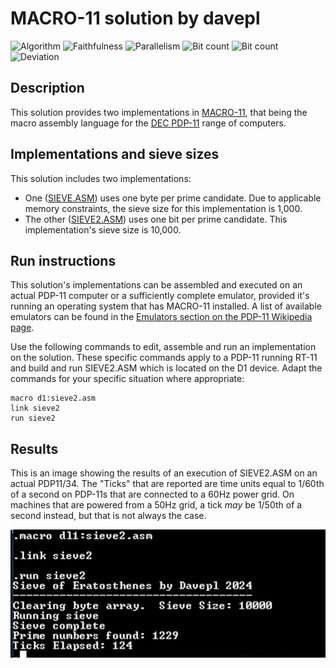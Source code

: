 # MACRO-11 solution by davepl

![Algorithm](https://img.shields.io/badge/Algorithm-base-green)
![Faithfulness](https://img.shields.io/badge/Faithful-no-yellowgreen)
![Parallelism](https://img.shields.io/badge/Parallel-no-green)
![Bit count](https://img.shields.io/badge/Bits-1-green)
![Bit count](https://img.shields.io/badge/Bits-8-yellowgreen)
![Deviation](https://img.shields.io/badge/Deviation-sievesize-blue)

## Description

This solution provides two implementations in [MACRO-11](https://en.wikipedia.org/wiki/MACRO-11), that being the macro assembly language for the [DEC PDP-11](https://en.wikipedia.org/wiki/PDP-11) range of computers.

## Implementations and sieve sizes

This solution includes two implementations:

- One ([SIEVE.ASM](SIEVE.ASM)) uses one byte per prime candidate. Due to applicable memory constraints, the sieve size for this implementation is 1,000.
- The other ([SIEVE2.ASM](SIEVE2.ASM)) uses one bit per prime candidate. This implementation's sieve size is 10,000.

## Run instructions

This solution's implementations can be assembled and executed on an actual PDP-11 computer or a sufficiently complete emulator, provided it's running an operating system that has MACRO-11 installed. A list of available emulators can be found in the [Emulators section on the PDP-11 Wikipedia page](https://en.wikipedia.org/wiki/PDP-11#Emulators).

Use the following commands to edit, assemble and run an implementation on the solution. These specific commands apply to a PDP-11 running RT-11 and build and run SIEVE2.ASM which is located on the D1 device. Adapt the commands for your specific situation where appropriate:

```text
macro d1:sieve2.asm
link sieve2
run sieve2
```

## Results

This is an image showing the results of an execution of SIEVE2.ASM on an actual PDP11/34. The "Ticks" that are reported are time units equal to 1/60th of a second on PDP-11s that are connected to a 60Hz power grid. On machines that are powered from a 50Hz grid, a tick _may_ be 1/50th of a second instead, but that is not always the case.

![SIEVE2.ASM results](sieve2_result.jpg)

